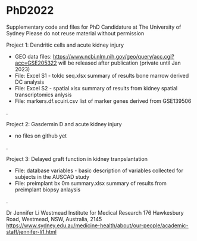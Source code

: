 # PhD2022
Supplementary code and files for PhD Candidature at The University of Sydney
Please do not reuse material without permission

Project 1: Dendritic cells and acute kidney injury
- GEO data files: https://www.ncbi.nlm.nih.gov/geo/query/acc.cgi?acc=GSE205322 will be released after publication (private until Jan 2023)
- File: Excel S1 - toldc seq.xlsx summary of results bone marrow derived DC analysis
- File: Excel S2 - spatial.xlsx summary of results from kidney spatial transcriptomics anlysis
- File: markers.df.scuiri.csv list of marker genes derived from GSE139506

.

Project 2: Gasdermin D and acute kidney injury
- no files on github yet

.

Project 3: Delayed graft function in kidney tranpslantation
- File: database variables - basic description of variables collected for subjects in the AUSCAD study
- File: preimplant bx 0m summary.xlsx summary of results from preimplant biopsy anlaysis

.

Dr Jennifer Li
Westmead Institute for Medical Research
176 Hawkesbury Road, Westmead, NSW, Australia, 2145
https://www.sydney.edu.au/medicine-health/about/our-people/academic-staff/jennifer-li1.html
